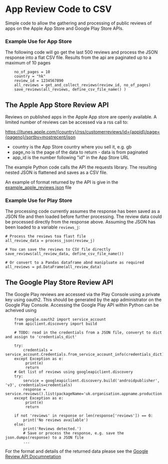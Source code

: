 # App Review Code to CSV

Simple code to allow the gathering and processing of public reviews of apps on the Apple App Store and Google Play Store APIs.

### Example Use for App Store 
The following code will go get the last 500 reviews and process the JSON response into a flat CSV file. Results from the api are paginated up to a maximum of 10 pages
```
    no_of_pages = 10
    country = "hk"
    review_id = 1234567890
    all_reviews = get_and_collect_reviews(review_id, no_of_pages) 
    save_reviews(all_reviews, define_csv_file_name() )
```

## The Apple App Store Review API
Reviews on published apps in the Apple App store are openly available. A limited number of reviews can be accessed via a rss call to: 

https://itunes.apple.com/{country}/rss/customerreviews/id={appid}/page={pageno}/sortby=mostrecent/json

- country is the App Store country where you sell it, e.g. gb
- page_no is the page of the data to return - data is from paginated
- app_id is the number following "id" in the App Store URL

The example Python code calls the API the requests library. The resulting nested JSON is flattened and saves as a CSV file.

An example of format returned by the API is give in the [example_apple_reviews.json](https://github.com/datasciencecampus/app_review/blob/master/get_review_data/example_apple_reviews.json) file

### Example Use for Play Store
The processing code currently assumes the response has been saved as a JSON file and then loaded before further processing. The review data could be processed directly from the response above. Assuming the JSON has been loaded to a variable ```reviews_j```:

```
# Process the reviews toa flast file
all_review_data = process_json(review_j)

# You can save the reviews to CSV file directly
save_reviews(all_review_data, define_csv_file_name())

# Or convert to a Pandas dataframe abnd manipluate as required
all_reviews = pd.DataFrame(all_review_data)
```



## The Google Play Store Review API
The Google Play reviews are accessed via the Play Console using a private key using oauth2. This should be generated by the app administrator on the Google Play Console. Accessing the Google Play API within Python can be acheived using

```
    from google.oauth2 import service_account
    from apiclient.discovery import build
    
    # TODO: read in the credentials from a JSON file, converyt to dict and assign to 'credentials_dict'
    
    try:
        credentials = service_account.Credentials.from_service_account_info(credentials_dict)
    except Exception as e:
         print(e) 
         return   
    # Get list of reviews using googleapiclient.discovery
    try:      
        service = googleapiclient.discovery.build('androidpublisher', 'v3', credentials=credentials)
        response = service.reviews().list(packageName='uk.organisation.appname.production').execute()
    except Exception as e:
         print(e) 
         return
  
    if not 'reviews' in response or len(response['reviews']) == 0:
        print('No reviews available')
    else:
        print('Reviews detected.')
        # Save or process the response, e.g. save the json.dumps(response) to a JSON file
        ...

```
For the format and details of the returned data please see the [Google Review API Documnetation](https://developers.google.com/android-publisher/api-ref/rest/v3/reviews)
